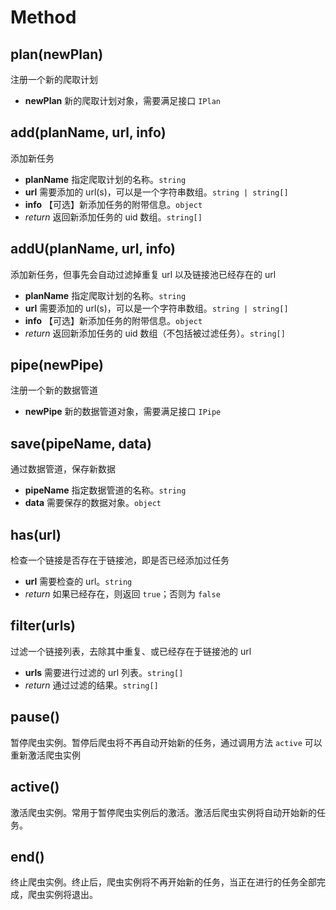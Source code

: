 # Method

## plan(newPlan)

注册一个新的爬取计划

- **newPlan** 新的爬取计划对象，需要满足接口 `IPlan`

## add(planName, url, info)

添加新任务

- **planName** 指定爬取计划的名称。`string`
- **url** 需要添加的 url(s)，可以是一个字符串数组。`string | string[]`
- **info**  【可选】新添加任务的附带信息。`object`
- *return*  返回新添加任务的 uid 数组。`string[]`

## addU(planName, url, info)

添加新任务，但事先会自动过滤掉重复 url 以及链接池已经存在的 url

- **planName** 指定爬取计划的名称。`string`
- **url** 需要添加的 url(s)，可以是一个字符串数组。`string | string[]`
- **info**  【可选】新添加任务的附带信息。`object`
- *return*  返回新添加任务的 uid 数组（不包括被过滤任务）。`string[]`

## pipe(newPipe)

注册一个新的数据管道

- **newPipe** 新的数据管道对象，需要满足接口 `IPipe`

## save(pipeName, data)

通过数据管道，保存新数据

- **pipeName**  指定数据管道的名称。`string`
- **data**  需要保存的数据对象。`object`

## has(url)

检查一个链接是否存在于链接池，即是否已经添加过任务

- **url** 需要检查的 url。`string`
- *return*  如果已经存在，则返回 `true`；否则为 `false`

## filter(urls)

过滤一个链接列表，去除其中重复、或已经存在于链接池的 url

- **urls** 需要进行过滤的 url 列表。`string[]`
- *return*  通过过滤的结果。`string[]`

## pause()

暂停爬虫实例。暂停后爬虫将不再自动开始新的任务，通过调用方法 `active` 可以重新激活爬虫实例

## active()

激活爬虫实例。常用于暂停爬虫实例后的激活。激活后爬虫实例将自动开始新的任务。

## end()

终止爬虫实例。终止后，爬虫实例将不再开始新的任务，当正在进行的任务全部完成，爬虫实例将退出。